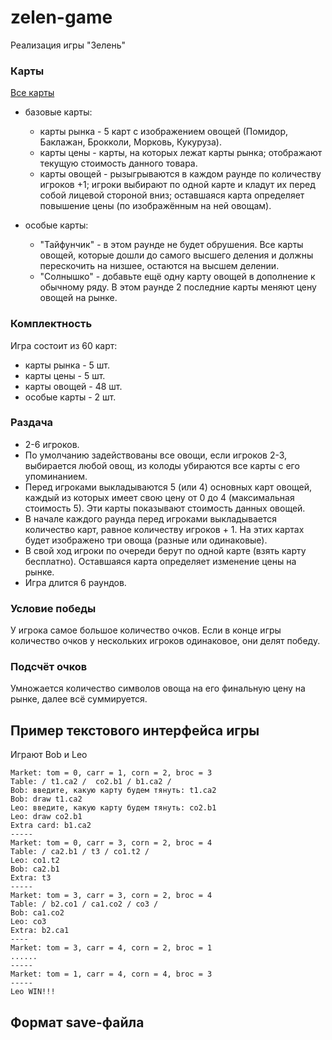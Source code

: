 # zelen-game
Реализация игры "Зелень"

### Карты
[Все карты](https://66dd6fe7aa07a9cd796f1087--aesthetic-moxie-807fe3.netlify.app/)

* базовые карты:
  * карты рынка - 5 карт с изображением овощей (Помидор, Баклажан, Брокколи, Морковь, Кукуруза).
  * карты цены - карты, на которых лежат карты рынка; отображают текущую стоимость данного товара. 
  * карты овощей - рызыгрываются в каждом раунде по количеству игроков +1; игроки выбирают по одной карте и кладут их перед собой лицевой стороной вниз; оставшаяся карта определяет повышение цены (по изображённым на ней овощам).
  
* особые карты:
  * "Тайфунчик" - в этом раунде не будет обрушения. Все карты овощей, которые дошли до самого высшего деления и должны перескочить на низшее, остаются на высшем делении.
  * "Солнышко" - добавьте ещё одну карту овощей в дополнение к обычному ряду. В этом раунде 2 последние карты меняют цену овощей на рынке.
### Комплектность
Игра состоит из 60 карт:
 * карты рынка - 5 шт.
 * карты цены - 5 шт.
 * карты овощей - 48 шт.
 * особые карты - 2 шт.
### Раздача

 * 2-6 игроков.
 * По умолчанию задействованы все овощи, если игроков 2-3, выбирается любой овощ, из колоды убираются все карты с его упоминанием.
 * Перед игроками выкладываются 5 (или 4) основных карт овощей, каждый из которых имеет свою цену от 0 до 4 (максимальная стоимость 5). Эти карты показывают стоимость данных овощей.
 * В начале каждого раунда перед игроками выкладывается количество карт, равное количеству игроков + 1. На этих картах будет изображено три овоща (разные или одинаковые).
 * В свой ход игроки по очереди берут по одной карте (взять карту бесплатно). Оставшаяся карта определяет изменение цены на рынке.
 * Игра длится 6 раундов.

### Условие победы

У игрока самое большое количество очков. Если в конце игры количество очков у нескольких игроков одинаковое, они делят победу.

### Подсчёт очков 

Умножается количество символов овоща на его финальную цену на рынке, далее всё суммируется. 

## Пример текстового интерфейса игры

Играют Bob и Leo

```
Market: tom = 0, carr = 1, corn = 2, broc = 3
Table: / t1.ca2 /  co2.b1 / b1.ca2 /
Bob: введите, какую карту будем тянуть: t1.ca2
Bob: draw t1.ca2
Leo: введите, какую карту будем тянуть: co2.b1
Leo: draw co2.b1
Extra card: b1.ca2
-----
Market: tom = 0, carr = 3, corn = 2, broc = 4
Table: / ca2.b1 / t3 / co1.t2 /
Leo: co1.t2
Bob: ca2.b1
Extra: t3
-----
Market: tom = 3, carr = 3, corn = 2, broc = 4
Table: / b2.co1 / ca1.co2 / co3 /
Bob: ca1.co2
Leo: co3
Extra: b2.ca1
----
Market: tom = 3, carr = 4, corn = 2, broc = 1
......
-----
Market: tom = 1, carr = 4, corn = 4, broc = 3
-----
Leo WIN!!!
```


## Формат save-файла





















































